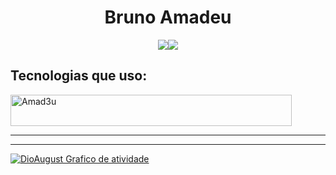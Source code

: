 <center><h1>Bruno Amadeu</h1></center>

<div style="display: flex; justify-content: center; align-items: center;"> 
  <a href = "mailto:amadeusantos.s27@gmail.com"><img src="https://img.shields.io/badge/-Gmail-%23333?style=for-the-badge&logo=gmail&logoColor=white" target="_blank"></a>
  <a href="[https://www.linkedin.com/in/diogines-augusto-1539ab19a/](https://www.linkedin.com/in/bruno-amadeu-373457195/)" target="_blank"><img src="https://img.shields.io/badge/-LinkedIn-%230077B5?style=for-the-badge&logo=linkedin&logoColor=white" target="_blank"></a> 
</div>

## Tecnologias que uso:
<div style="display:inline_block">
  <img align="center" alt="Amad3u" height="50" width="450" src="https://skills.thijs.gg/icons?i=angular,java,mysql,git">
</div>
<hr/>
<hr/>
<div>
   <a href="https://github.com/ashutosh00710/github-readme-activity-graph"><img alt="DioAugust Grafico de atividade" src="https://github-readme-activity-graph.vercel.app/graph?username=Amad3u&theme=tokyo-night&hide_border=true" /></a>
</div>


